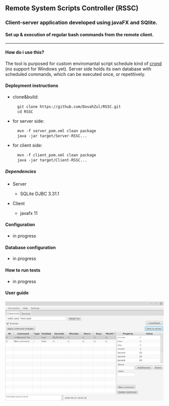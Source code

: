 ## Remote System Scripts Controller (RSSC)<br />
### Client-server application developed using javaFX and SQlite.<br />
#### Set up & execution of regular bash commands from the remote client.<br />    
-------
#### How do i use this?  
The tool is purposed for custom enviromantal script schedule kind of [crond](https://en.wikipedia.org/wiki/Cron) (no support for Windows yet).
Server side holds its own database with scheduled commands, which can be executed once, or repetitively.

#### Deployment instructions
* clone&build:  

        git clone https://github.com/DovahZul/RSSC.git
        cd RSSC

* for server side:  

        mvn -f server_pom.xml clean package
        java -jar target/Server-RSSC...

* for client side:  

        mvn -f client_pom.xml clean package
        java -jar target/Client-RSSC...

##### Dependencies
+ Server
    * SQLite DJBC 3.31.1

+ Client
    * javafx 11
#### Configuration
 - in progress
#### Database configuration
 - in progress
#### How to run tests
 - in progress
#### User guide
![Client main view](/screenshots/screenshot_client_main.png)



